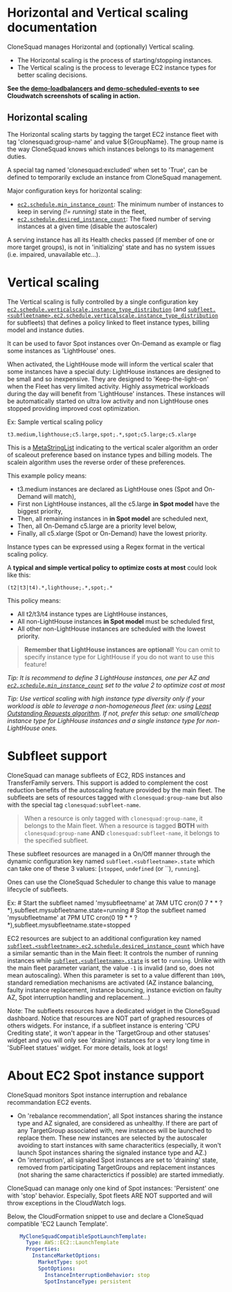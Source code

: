 

# Horizontal and Vertical scaling documentation


CloneSquad manages Horizontal and (optionally) Vertical scaling.

* The Horizontal scaling is the process of starting/stopping instances.
* The Vertical scaling is the process to leverage EC2 instance types for better scaling decisions.

**See the [demo-loadbalancers](../examples/environments/demo-loadbalancers) and [demo-scheduled-events](../examples/environments/demo-scheduled-events) to see Cloudwatch screenshots of scaling in action.**

## Horizontal scaling

The Horizontal scaling starts by tagging the target EC2 instance fleet with tag 'clonesquad:group-name' and value ${GroupName}.
The group name is the way CloneSquad knows which instances belongs to its management duties.

A special tag named 'clonesquad:excluded' when set to 'True', can be defined to temporarily exclude an instance from 
CloneSquad management.

Major configuration keys for horizontal scaling:
* [`ec2.schedule.min_instance_count`](CONFIGURATION_REFERENCE.md#ec2schedulemin_instance_count): The minimum number of instances to keep in serving *(!= running)* state in the fleet,
* [`ec2.schedule.desired_instance_count`](CONFIGURATION_REFERENCE.md#ec2scheduledesired_instance_count): The fixed number of serving instances at a given time (disable the autoscaler)

A serving instance has all its Health checks passed (if member of one or more target groups), is not in 'initializing' state and
has no system issues (i.e. impaired, unavailable etc...).

# Vertical scaling

The Vertical scaling is fully controlled by a single configuration key [`ec2.schedule.verticalscale.instance_type_distribution`](CONFIGURATION_REFERENCE.md#ec2scheduleverticalscaleinstance_type_distribution) (and [`subfleet.<subfleetname>.ec2.schedule.verticalscale.instance_type_distribution`](CONFIGURATION_REFERENCE.md#subfleetsubfleetnameec2scheduleverticalscaleinstance_type_distribution) for subfleets)
that defines a policy linked to fleet instance types, billing model and instance duties.

It can be used to favor Spot instances over On-Demand as example or flag some instances as 'LightHouse' ones.

When activated, the LightHouse mode will inform the vertical scaler that some instances have a special duty: LightHouse instances
are designed to be small and so inexpensive. They are designed to 'Keep-the-light-on' when the Fleet has very limited activity. 
Highly assymetrical workloads during the day will benefit from 'LightHouse' instances. These instances will be automatically started
on ultra low activity and non LightHouse ones stopped providing improved cost optimization.

Ex: Sample vertical scaling policy

	t3.medium,lighthouse;c5.large,spot;.*,spot;c5.large;c5.xlarge

This is a [MetaStringList](CONFIGURATION_REFERENCE.md#MetaStringList) indicating to the vertical scaler algorithm
an order of scaleout preference based on instance types and billing models. The scalein algorithm uses the reverse order
of these preferences.

This example policy means:
* t3.medium instances are declared as LightHouse ones (Spot and On-Demand will match),
* First non LightHouse instances, all the c5.large **in Spot model** have the biggest priority,
* Then, all remaining instances in **in Spot model** are scheduled next,
* Then, all On-Demand c5.large are a priority level below,
* Finally, all c5.xlarge (Spot or On-Demand) have the lowest priority.

Instance types can be expressed using a Regex format in the vertical scaling policy. 

A **typical and simple vertical policy to optimize costs at most** could look like this:

	(t2|t3|t4).*,lighthouse;.*,spot;.*

This policy means:
* All t2/t3/t4 instance types are LightHouse instances,
* All non-LightHouse instances **in Spot model** must be scheduled first,
* All other non-LightHouse instances are scheduled with the lowest priority.

> **Remember that LightHouse instances are optional!** You can omit to specify instance type for LightHouse if you do not want to use this feature!

*Tip: It is recommend to define 3 LightHouse instances, one per AZ and [`ec2.schedule.min_instance_count`](CONFIGURATION_REFERENCE#ec2schedulemin_instance_count) set to the value 2 to optimize cost at most*

*Tip: Use vertical scaling with high instance type diversity only if your workload is able to leverage
a non-homogeneous fleet (ex: using [Least Outstanding Requests algorithm](https://docs.aws.amazon.com/elasticloadbalancing/latest/application/load-balancer-target-groups.html#modify-routing-algorithm). If not, prefer this setup: one small/cheap instance type for LighHouse instances and a single instance 
type for non-LightHouse ones.*

# Subfleet support

CloneSquad can manage subfleets of EC2, RDS instances and TransferFamily servers. This support is added to complement the cost reduction benefits 
of the autoscaling feature provided by the main fleet.
The subfleets are sets of resources tagged with `clonesquad:group-name` but also with the special tag `clonesquad:subfleet-name`.

> When a resource is only tagged with `clonesquad:group-name`, it belongs to the Main fleet. When a resource is tagged **BOTH** with `clonesquad:group-name` **AND**
`clonesquad:subfleet-name`, it belongs to the specified subfleet.  

These subfleet resources are managed in a On/Off manner through the dynamic configuration key named `subfleet.<subfleetname>.state` which can take one
of these 3 values: [`stopped`, `undefined` (or ``), `running`].

Ones can use the CloneSquad Scheduler to change this value to manage lifecycle of subfleets.

Ex:
	# Start the subfleet named 'mysubfleetname' at 7AM UTC
	cron(0 7 * * ? *),subfleet.mysubfleetname.state=running
	# Stop the subfleet named 'mysubfleetname' at 7PM UTC
	cron(0 19 * * ? *),subfleet.mysubfleetname.state=stopped

EC2 resources are subject to an additional configuration key named [`subfleet.<subfleetname>.ec2.schedule.desired_instance_count`](CONFIGURATION_REFERENCE.md#subfleetsubfleetnameec2scheduledesired_instance_count) which have a 
similar semantic than in the Main fleet: It controls the number of running instances while [`subfleet.<subfleetname>.state`](CONFIGURATION_REFERENCE.md#subfleetsubfleetnamestate)
is set to `running`. Unlike with the main fleet parameter variant, the value `-1` is invalid (and so, does not mean autoscaling). When this parameter is set 
to a value different than `100%`, standard remediation mechanisms are activated (AZ instance balancing, faulty instance replacement, instance bouncing, 
instance eviction on faulty AZ, Spot interruption handling and replacement...)

Note: The subfleets resources have a dedicated widget in the CloneSquad dashboard. Notice that resources are NOT part of graphed 
resources of others widgets. For instance, if a subfleet instance is entering 'CPU Crediting state', it won't appear in the 'TargetGroup and other statuses'
widget and you will only see 'draining' instances for a very long time in 'SubFleet statues' widget. For more details, look at logs!

# About EC2 Spot instance support

CloneSquad monitors Spot instance interruption and rebalance recommandation EC2 events. 
* On 'rebalance recommendation', all Spot instances sharing the instance type and AZ signaled, are considered as unhealthy. If there are part of any TargetGroup
associated with, new instances will be launched to replace them. These new instances are selected by the autoscaler avoiding to start instances
with same characteritics (especially, it won't launch Spot instances sharing the signaled instance type and AZ.)
* On 'interruption', all signaled Spot instances are set to 'draining' state, removed from participating TargetGroups and replacement instances (not
sharing the same characterictics if possible) are started immediatly. 

CloneSquad can manage only one kind of Spot instances: 'Persistent' one with 'stop' behavior. Especially, Spot fleets ARE NOT supported and
will throw exceptions in the CloudWatch logs.

Below, the CloudFormation snippet to use and declare a CloneSquad compatible 'EC2 Launch Template'.

```yaml
    MyCloneSquadCompatibleSpotLaunchTemplate:
      Type: AWS::EC2::LaunchTemplate
      Properties:
        InstanceMarketOptions:
          MarketType: spot
          SpotOptions:
            InstanceInterruptionBehavior: stop
            SpotInstanceType: persistent
```


